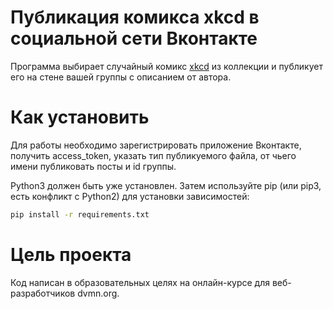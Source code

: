 # Публикация комикса xkcd в социальной сети Вконтакте
Программа выбирает случайный комикс [xkcd](https://xkcd.com) из коллекции и публикует его на стене вашей группы с описанием от автора.

# Как установить
Для работы необходимо зарегистрировать приложение Вконтакте, получить access_token, указать тип публикуемого файла, от чьего имени публиковать посты и id группы.

Python3 должен быть уже установлен. Затем используйте pip (или pip3, есть конфликт с Python2) для установки зависимостей:
```sh
pip install -r requirements.txt
```

# Цель проекта
Код написан в образовательных целях на онлайн-курсе для веб-разработчиков dvmn.org.
